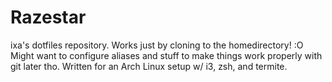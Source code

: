 # Razestar
ixa's dotfiles repository. Works just by cloning to the homedirectory! :O Might want to configure aliases and stuff to make things work properly with git later tho.
Written for an Arch Linux setup w/ i3, zsh, and termite.
